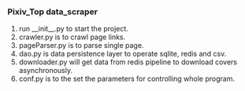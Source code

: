 ### Pixiv_Top data_scraper
1. run \_\_init__.py to start the project.
2. crawler.py is to crawl page links.
3. pageParser.py is to parse single page.
4. dao.py is data persistence layer to operate sqlite, redis and csv.
5. downloader.py will get data from redis pipeline to download covers asynchronously.
6. conf.py is to the set the parameters for controlling whole program.